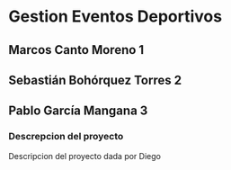 # Gestion Eventos Deportivos

## Marcos Canto Moreno 1
## Sebastián Bohórquez Torres 2
## Pablo García Mangana 3


### **Descrepcion del proyecto**
Descripcion del proyecto dada por Diego